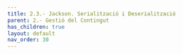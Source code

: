 ```yaml
---
title: 2.3.- Jackson. Serialització i Deserialització
parent: 2.- Gestió del Contingut
has_children: true
layout: default
nav_order: 30
---
```

